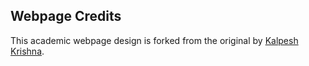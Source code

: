 

## Webpage Credits

This academic webpage design is forked from the original by [Kalpesh Krishna](https://github.com/martiansideofthemoon/martiansideofthemoon.github.io).
